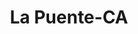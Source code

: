 ---
title: La Puente-CA
slug: la-puente-ca
f_state:
- cms/state/california.md
f_locations:
- cms/payday-loan/califorina-budget-finance-5804.md
- cms/payday-loan/check-into-cash-of-california-13298.md
- cms/payday-loan/checking-check-cashing-centers-14265.md
- cms/payday-loan/currency-services-of-california-limited-15593.md
- cms/payday-loan/currency-services-of-california-limited-15603.md
- cms/payday-loan/dolex-dollar-express-16003.md
- cms/payday-loan/erlyn-check-cashing-16829.md
- cms/payday-loan/giromex-inc-18985.md
- cms/payday-loan/giromex-inc-18987.md
- cms/payday-loan/nix-check-cashing-service-23055.md
- cms/payday-loan/nix-check-cashing-service-23056.md
- cms/payday-loan/pacific-check-cashing-23402.md
- cms/payday-loan/pacific-check-cashing-23403.md
- cms/payday-loan/pacific-check-cashing-23404.md
- cms/payday-loan/popular-cash-express-no-38-24542.md
- cms/payday-loan/service-annex-26328.md
updated-on: '2024-05-30T13:41:28.615Z'
created-on: '2024-05-30T13:41:28.615Z'
published-on: '2024-05-30T13:54:32.469Z'
f_city: La Puente
layout: '[city].html'
tags: city
---
